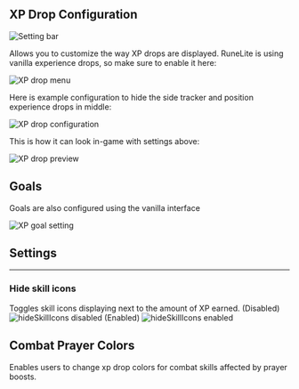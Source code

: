 ## XP Drop Configuration

![Setting bar](https://i.imgur.com/Lk5tOwF.png)

Allows you to customize the way XP drops are displayed. RuneLite is using vanilla experience drops, so make sure to enable it here:

![XP drop menu](https://i.imgur.com/W9ul33p.png)

Here is example configuration to hide the side tracker and position experience drops in middle:

![XP drop configuration](https://i.imgur.com/H1ryNnQ.png)

This is how it can look in-game with settings above:

![XP drop preview](https://i.imgur.com/WWc80RZ.png)

## Goals
Goals are also configured using the vanilla interface

![XP goal setting](https://vignette.wikia.nocookie.net/2007scape/images/b/b1/XP_Drops%2C_Jad_Pet_%26_Slayer_%283%29.png/revision/latest?cb=20150806114813)
 
## Settings
---
### Hide skill icons
Toggles skill icons displaying next to the amount of XP earned.
(Disabled) 
![hideSkillIcons disabled](https://i.imgur.com/AIu2zOo.png) 
(Enabled) 
![hideSkillIcons enabled](https://i.imgur.com/QzJraC3.png) 

## Combat Prayer Colors
Enables users to change xp drop colors for combat skills affected by prayer boosts.